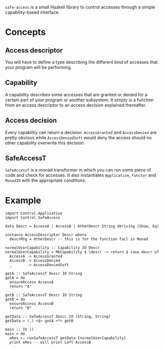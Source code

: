 `safe-access` is a small Haskell library to control accesses through a simple capability-based interface.

# Concepts

## Access descriptor

You will have to define a type describing the different kind of accesses that your program will be performing.

## Capability

A capability describes some accesses that are granted or denied for a certain part of your program or another subsystem. It simply is a function from an access descriptor to an access decision explained thereafter.

## Access decision

Every capability can return a decision. `AccessGranted` and `AccessDenied` are pretty obvious while `AccessDeniedSoft` would deny the access should no other capability overwrite this decision.

## SafeAccessT

`SafeAccessT` is a monad transformer in which you can run some piece of code and check for accesses. It also instantiates `Applicative`, `Functor` and `MonadIO` with the appropriate conditions.

# Example

    import Control.Applicative
    import Control.SafeAccess

    data Descr = AccessA | AccessB | OtherDescr String deriving (Show, Eq)

    instance AccessDescriptor Descr where
      descrMsg = OtherDescr -- this is for the function fail in Monad

    normalUserCapability :: Capability IO Descr
    normalUserCapability = MkCapability $ \descr -> return $ case descr of
      AccessA -> AccessGranted
      AccessB -> AccessDenied
      _       -> AccessDeniedSoft

    getA :: SafeAccessT Descr IO String
    getA = do
      ensureAccess AccessA
      return "A"

    getB :: SafeAccessT Descr IO String
    getB = do
      ensureAccess AccessB
      return "B"

    getData :: SafeAccessT Descr IO (String, String)
    getData = (,) <$> getA <*> getB

    main :: IO ()
    main = do
      eRes <- runSafeAccessT getData [normalUserCapability]
      print eRes -- will print Left AccessB